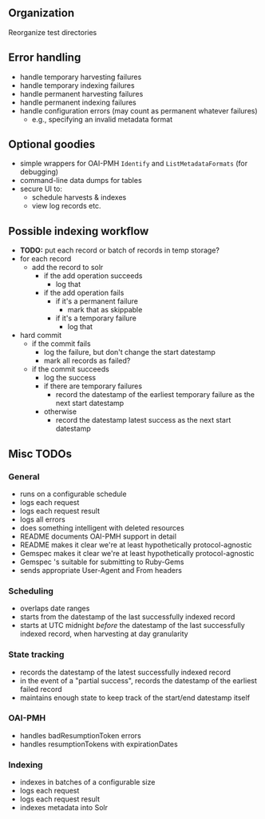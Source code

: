 ## Organization

Reorganize test directories

## Error handling

- handle temporary harvesting failures
- handle temporary indexing failures
- handle permanent harvesting failures
- handle permanent indexing failures
- handle configuration errors (may count as permanent whatever failures)
    - e.g., specifying an invalid metadata format

## Optional goodies

- simple wrappers for OAI-PMH `Identify` and `ListMetadataFormats` (for debugging)
- command-line data dumps for tables
- secure UI to:
    - schedule harvests & indexes
    - view log records etc.

## Possible indexing workflow

- **TODO:** put each record or batch of records in temp storage?
- for each record
    - add the record to solr
        - if the add operation succeeds
            - log that
        - if the add operation fails
            - if it's a permanent failure
                - mark that as skippable
            - if it's a temporary failure
                - log that
- hard commit
    - if the commit fails
        - log the failure, but don't change the start datestamp
        - mark all records as failed?
    - if the commit succeeds
        - log the success
        - if there are temporary failures
            - record the datestamp of the earliest temporary failure as the next start datestamp
        - otherwise
            - record the datestamp latest success as the next start datestamp

## Misc TODOs

### General

- runs on a configurable schedule
- logs each request
- logs each request result
- logs all errors
- does something intelligent with deleted resources
- README documents OAI-PMH support in detail
- README makes it clear we're at least hypothetically protocol-agnostic
- Gemspec makes it clear we're at least hypothetically protocol-agnostic
- Gemspec 's suitable for submitting to Ruby-Gems
- sends appropriate User-Agent and From headers

### Scheduling

- overlaps date ranges
- starts from the datestamp of the last successfully indexed record
- starts at UTC midnight *before* the datestamp of the last successfully indexed record, when harvesting at day granularity

### State tracking

- records the datestamp of the latest successfully indexed record
- in the event of a "partial success", records the datestamp of the earliest failed record
- maintains enough state to keep track of the start/end datestamp itself

### OAI-PMH

- handles badResumptionToken errors
- handles resumptionTokens with expirationDates

### Indexing

- indexes in batches of a configurable size
- logs each request
- logs each request result
- indexes metadata into Solr



